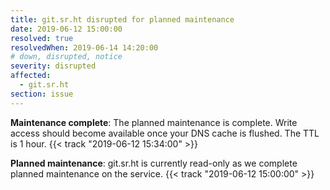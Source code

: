 ```yaml
---
title: git.sr.ht disrupted for planned maintenance
date: 2019-06-12 15:00:00
resolved: true
resolvedWhen: 2019-06-14 14:20:00
# down, disrupted, notice
severity: disrupted
affected:
  - git.sr.ht
section: issue
---
```


**Maintenance complete**:
The planned maintenance is complete. Write access should become available once
your DNS cache is flushed. The TTL is 1 hour.
{{< track "2019-06-12 15:34:00" >}}

**Planned maintenance**:
git.sr.ht is currently read-only as we complete planned maintenance on the
service.
{{< track "2019-06-12 15:00:00" >}}
